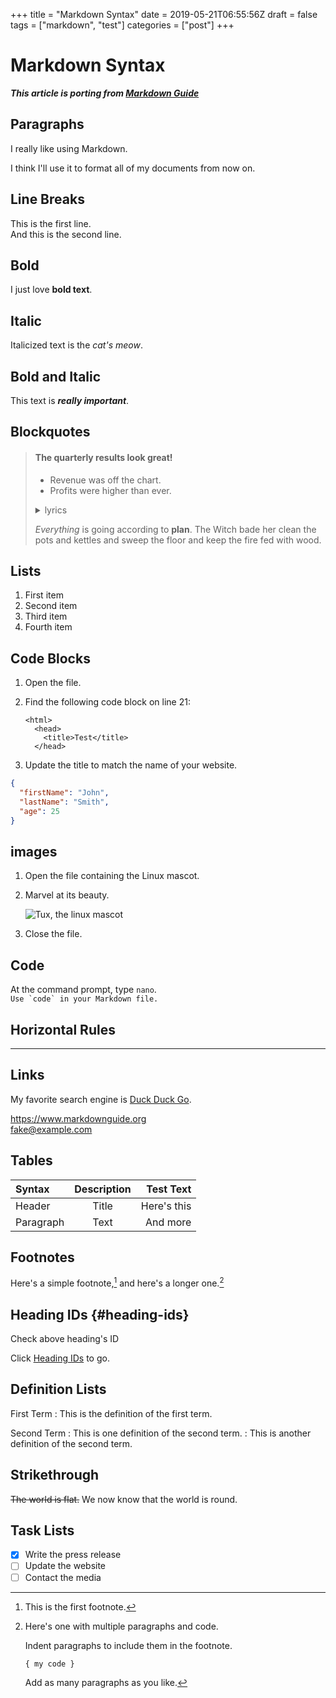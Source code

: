 +++
title = "Markdown Syntax"
date = 2019-05-21T06:55:56Z
draft = false
tags = ["markdown", "test"]
categories = ["post"]
+++

# Markdown Syntax

***This article is porting from [Markdown Guide](https://www.markdownguide.org/basic-syntax/)***

## Paragraphs

I really like using Markdown.

I think I'll use it to format all of my documents from now on.

## Line Breaks

This is the first line.  
And this is the second line. 

## Bold

I just love **bold text**.

## Italic

Italicized text is the *cat's meow*.

## Bold and Italic

This text is ***really important***.

## Blockquotes

> #### The quarterly results look great!
>
> - Revenue was off the chart.
> - Profits were higher than ever.
>
> <details>
>   <summary>lyrics</summary>
>   Life's a dance, we all have to do
> </details>
>
> *Everything* is going according to **plan**.
> The Witch bade her clean the pots and kettles and sweep the floor and keep the fire fed with wood.

## Lists

1. First item
2. Second item
3. Third item
4. Fourth item

## Code Blocks

1.  Open the file.
2.  Find the following code block on line 21:

        <html>
          <head>
            <title>Test</title>
          </head>

3.  Update the title to match the name of your website.

```json
{
  "firstName": "John",
  "lastName": "Smith",
  "age": 25
}
```

## images
1.  Open the file containing the Linux mascot.
2.  Marvel at its beauty.

    ![Tux, the linux mascot](https://d33wubrfki0l68.cloudfront.net/e7ed9fe4bafe46e275c807d63591f85f9ab246ba/e2d28/assets/images/tux.png "Tux, the linux mascot")

3. Close the file.

## Code

At the command prompt, type `nano`.  
``Use `code` in your Markdown file.``

## Horizontal Rules

---

## Links

My favorite search engine is [Duck Duck Go](https://duckduckgo.com "The best search engine for privacy").

<https://www.markdownguide.org>  
<fake@example.com>

## Tables

| Syntax      | Description | Test Text     |
| :---        |    :----:   |          ---: |
| Header      | Title       | Here's this   |
| Paragraph   | Text        | And more      |


## Footnotes

Here's a simple footnote,[^1] and here's a longer one.[^bignote]

[^1]: This is the first footnote.

[^bignote]: Here's one with multiple paragraphs and code.

    Indent paragraphs to include them in the footnote.

    `{ my code }`

    Add as many paragraphs as you like.

## Heading IDs {#heading-ids}

Check above heading's ID

Click [Heading IDs](#heading-ids) to go.

## Definition Lists

First Term
: This is the definition of the first term.

Second Term
: This is one definition of the second term.
: This is another definition of the second term.

## Strikethrough

~~The world is flat.~~ We now know that the world is round.

## Task Lists

- [x] Write the press release
- [ ] Update the website
- [ ] Contact the media
